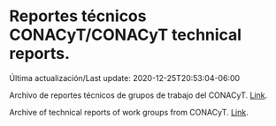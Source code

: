 # Reportes técnicos CONACyT/CONACyT technical reports.

Última actualización/Last update: 2020-12-25T20:53:04-06:00

Archivo de reportes técnicos de grupos de trabajo del CONACyT. [Link](https://coronavirus.conacyt.mx/productos/index.html).

Archive of technical reports of work groups from CONACyT. [Link](https://coronavirus.conacyt.mx/productos/index.html).
